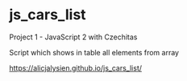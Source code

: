 # js_cars_list
Project 1 - JavaScript 2 with Czechitas


Script which shows in table all elements from array

https://alicjalysien.github.io/js_cars_list/
